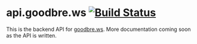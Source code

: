 # api.goodbre.ws [![Build Status](https://travis-ci.org/goodbrews/api.png?branch=master)](https://travis-ci.org/goodbrews/api)

This is the backend API for [goodbre.ws][goodbrews]. More documentation coming soon as the API is written.

[goodbrews]: https://goodbre.ws/
